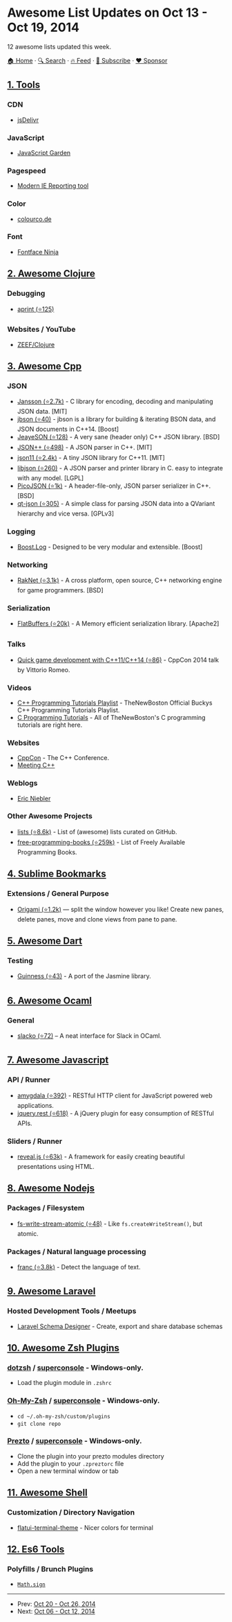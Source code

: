 # Awesome List Updates on Oct 13 - Oct 19, 2014

12 awesome lists updated this week.

[🏠 Home](/README.md) · [🔍 Search](https://www.trackawesomelist.com/search/) · [🔥 Feed](https://www.trackawesomelist.com/week/rss.xml) · [📮 Subscribe](https://trackawesomelist.us17.list-manage.com/subscribe?u=d2f0117aa829c83a63ec63c2f&id=36a103854c) · [❤️  Sponsor](https://github.com/sponsors/theowenyoung)



## [1. Tools](/content/lvwzhen/tools/week/README.md)

### CDN

*   [jsDelivr](http://www.jsdelivr.com/)

### JavaScript

*   [JavaScript Garden](http://bonsaiden.github.io/JavaScript-Garden/)

### Pagespeed

*   [Modern IE Reporting tool](https://www.modern.ie/en-us/report)

### Color

*   [colourco.de](http://colourco.de)

### Font

*   [Fontface Ninja](http://fontface.ninja/)

## [2. Awesome Clojure](/content/razum2um/awesome-clojure/week/README.md)

### Debugging

*   [aprint (⭐125)](https://github.com/razum2um/aprint)

### Websites / YouTube

*   [ZEEF/Clojure](https://clojure.zeef.com/vlad.bokov)

## [3. Awesome Cpp](/content/fffaraz/awesome-cpp/week/README.md)

### JSON

*   [Jansson (⭐2.7k)](https://github.com/akheron/jansson) - C library for encoding, decoding and manipulating JSON data. \[MIT]
*   [jbson (⭐40)](https://github.com/chrismanning/jbson) - jbson is a library for building & iterating BSON data, and JSON documents in C++14. \[Boost]
*   [JeayeSON (⭐128)](https://github.com/jeaye/jeayeson) - A very sane (header only) C++ JSON library. \[BSD]
*   [JSON++ (⭐498)](https://github.com/hjiang/jsonxx) - A JSON parser in C++. \[MIT]
*   [json11 (⭐2.4k)](https://github.com/dropbox/json11) - A tiny JSON library for C++11. \[MIT]
*   [libjson (⭐260)](https://github.com/vincenthz/libjson) - A JSON parser and printer library in C. easy to integrate with any model. \[LGPL]
*   [PicoJSON (⭐1k)](https://github.com/kazuho/picojson) - A header-file-only, JSON parser serializer in C++. \[BSD]
*   [qt-json (⭐305)](https://github.com/gaudecker/qt-json) - A simple class for parsing JSON data into a QVariant hierarchy and vice versa. \[GPLv3]

### Logging

*   [Boost.Log](http://www.boost.org/doc/libs/1_56_0/libs/log/doc/html/index.html) - Designed to be very modular and extensible. \[Boost]

### Networking

*   [RakNet (⭐3.1k)](https://github.com/OculusVR/RakNet) - A cross platform, open source, C++ networking engine for game programmers. \[BSD]

### Serialization

*   [FlatBuffers (⭐20k)](https://github.com/google/flatbuffers) - A Memory efficient serialization library. \[Apache2]

### Talks

*   [Quick game development with C++11/C++14 (⭐86)](https://github.com/SuperV1234/cppcon2014) - CppCon 2014 talk by Vittorio Romeo.

### Videos

*   [C++ Programming Tutorials Playlist](https://www.youtube.com/playlist?list=PLAE85DE8440AA6B83) - TheNewBoston Official Buckys C++ Programming Tutorials Playlist.
*   [C Programming Tutorials](https://www.youtube.com/playlist?list=PL78280D6BE6F05D34) - All of TheNewBoston's C programming tutorials are right here.

### Websites

*   [CppCon](http://cppcon.org/) - The C++ Conference.
*   [Meeting C++](http://meetingcpp.com/)

### Weblogs

*   [Eric Niebler](http://ericniebler.com/)

### Other Awesome Projects

*   [lists (⭐8.6k)](https://github.com/jnv/lists) - List of (awesome) lists curated on GitHub.
*   [free-programming-books (⭐259k)](https://github.com/vhf/free-programming-books) - List of Freely Available Programming Books.

## [4. Sublime Bookmarks](/content/dreikanter/sublime-bookmarks/week/README.md)

### Extensions / General Purpose

*   [Origami (⭐1.2k)](https://github.com/SublimeText/Origami) — split the window however you like! Create new panes, delete panes, move and clone views from pane to pane.

## [5. Awesome Dart](/content/yissachar/awesome-dart/week/README.md)

### Testing

*   [Guinness (⭐43)](https://github.com/vsavkin/guinness) - A port of the Jasmine library.

## [6. Awesome Ocaml](/content/ocaml-community/awesome-ocaml/week/README.md)

### General

*   [slacko (⭐72)](https://github.com/Leonidas-from-XIV/slacko) – A neat interface for Slack in OCaml.

## [7. Awesome Javascript](/content/sorrycc/awesome-javascript/week/README.md)

### API / Runner

*   [amygdala (⭐392)](https://github.com/lincolnloop/amygdala) - RESTful HTTP client for JavaScript powered web applications.
*   [jquery.rest (⭐618)](https://github.com/jpillora/jquery.rest) - A jQuery plugin for easy consumption of RESTful APIs.

### Sliders / Runner

*   [reveal.js (⭐63k)](https://github.com/hakimel/reveal.js) - A framework for easily creating beautiful presentations using HTML.

## [8. Awesome Nodejs](/content/sindresorhus/awesome-nodejs/week/README.md)

### Packages / Filesystem

*   [fs-write-stream-atomic (⭐48)](https://github.com/npm/fs-write-stream-atomic) - Like `fs.createWriteStream()`, but atomic.

### Packages / Natural language processing

*   [franc (⭐3.8k)](https://github.com/wooorm/franc) - Detect the language of text.

## [9. Awesome Laravel](/content/chiraggude/awesome-laravel/week/README.md)

### Hosted Development Tools / Meetups

*   [Laravel Schema Designer](http://laravelsd.com/) - Create, export and share database schemas

## [10. Awesome Zsh Plugins](/content/unixorn/awesome-zsh-plugins/week/README.md)

### [dotzsh](https://github.com/dotphiles/dotzsh) / [superconsole](https://github.com/alexchmykhalo/superconsole)   \- Windows-only.

*   Load the plugin module in `.zshrc`

### [Oh-My-Zsh](http://ohmyz.sh/) / [superconsole](https://github.com/alexchmykhalo/superconsole)   \- Windows-only.

*   `cd ~/.oh-my-zsh/custom/plugins`
*   `git clone repo`

### [Prezto](https://github.com/sorin-ionescu/prezto) / [superconsole](https://github.com/alexchmykhalo/superconsole)   \- Windows-only.

*   Clone the plugin into your prezto modules directory
*   Add the plugin to your `.zpreztorc` file
*   Open a new terminal window or tab

## [11. Awesome Shell](/content/alebcay/awesome-shell/week/README.md)

### Customization / Directory Navigation

*   [flatui-terminal-theme](https://dribbble.com/shots/1021755-Flat-UI-Terminal-Theme) - Nicer colors for terminal

## [12. Es6 Tools](/content/addyosmani/es6-tools/week/README.md)

### Polyfills / Brunch Plugins

*   [`Math.sign`](https://github.com/sindresorhus/math-sign)

---

- Prev: [Oct 20 - Oct 26, 2014](/content/2014/42/README.md)
- Next: [Oct 06 - Oct 12, 2014](/content/2014/40/README.md)